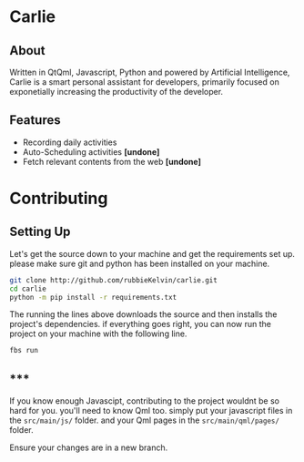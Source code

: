 # Carlie
## About
Written in QtQml, Javascript, Python and powered by Artificial Intelligence, Carlie is a smart personal assistant for developers, primarily focused on exponetially increasing the productivity of the developer.

## Features
* Recording daily activities
* Auto-Scheduling activities __[undone]__
* Fetch relevant contents from the web __[undone]__

# Contributing
## Setting Up
Let's get the source down to your machine and get the requirements set up. please make sure git and python has been installed on your machine.

```bash
git clone http://github.com/rubbieKelvin/carlie.git
cd carlie
python -m pip install -r requirements.txt
```
The running the lines above downloads the source and then installs the project's dependencies. if everything goes right, you can now run the project on your machine with the following line.
```bash
fbs run
```

## ***
If you know enough Javascipt, contributing to the project wouldnt be so hard for you. you'll need to know Qml too. simply put your javascript files in the `src/main/js/` folder. and your Qml pages in the `src/main/qml/pages/` folder.

Ensure your changes are in a new branch.